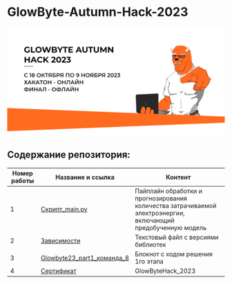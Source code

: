 # GlowByte-Autumn-Hack-2023

![Image](fon.png)

## Содержание репозитория:
| Номер работы | Название и ссылка | Контент                                                     |
|---------------|-------------------|------------------------------------------------------------------|
|1              |[Скрипт_main.py](https://github.com/AlexeyK12/GlowByte-Autumn-Hack-2023/blob/main/main.py)|Пайплайн обработки и прогнозирования количества затрачиваемой электроэнергии, включающий предобученную модель|
|2              |[Зависимости](https://github.com/AlexeyK12/GlowByte-Autumn-Hack-2023/blob/main/requirements.txt)|Текстовый файл с версиями библиотек|
|3              |[Glowbyte23_part1_команда_8](https://github.com/AlexeyK12/GlowByte-Autumn-Hack-2023/blob/main/glowbyte23_part1_команда_8.ipynb)|Блокнот с ходом решения 1го этапа| 
|4              |[Сертификат](https://github.com/AlexeyK12/GlowByte-Autumn-Hack-2023/blob/main/GlowByteHack_2023.pdf)|GlowByteHack_2023| 

